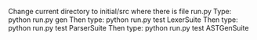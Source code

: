 Change current directory to initial/src where there is file run.py
Type: python run.py gen
Then type: python run.py test LexerSuite
Then type: python run.py test ParserSuite
Then type: python run.py test ASTGenSuite
